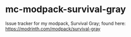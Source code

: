 # mc-modpack-survival-gray
Issue tracker for my modpack, Survival Gray; found here: https://modrinth.com/modpack/survival-gray
